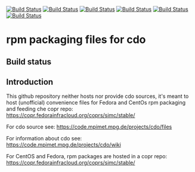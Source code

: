 [![Build Status](https://badges.herokuapp.com/travis/ARPA-SIMC/cdo-rpm?branch=master&env=DOCKER_IMAGE=centos:7&label=centos7)](https://travis-ci.org/ARPA-SIMC/cdo-rpm)
[![Build Status](https://badges.herokuapp.com/travis/ARPA-SIMC/cdo-rpm?branch=master&env=DOCKER_IMAGE=centos:8&label=centos8)](https://travis-ci.org/ARPA-SIMC/cdo-rpm)
[![Build Status](https://badges.herokuapp.com/travis/ARPA-SIMC/cdo-rpm?branch=master&env=DOCKER_IMAGE=fedora:32&label=fedora32)](https://travis-ci.org/ARPA-SIMC/cdo-rpm)
[![Build Status](https://badges.herokuapp.com/travis/ARPA-SIMC/cdo-rpm?branch=master&env=DOCKER_IMAGE=fedora:33&label=fedora33)](https://travis-ci.org/ARPA-SIMC/cdo-rpm)
[![Build Status](https://badges.herokuapp.com/travis/ARPA-SIMC/cdo-rpm?branch=master&env=DOCKER_IMAGE=fedora:rawhide&label=fedorarawhide)](https://travis-ci.org/ARPA-SIMC/cdo-rpm)
[![Build Status](https://copr.fedorainfracloud.org/coprs/simc/stable/package/cdo/status_image/last_build.png)](https://copr.fedorainfracloud.org/coprs/simc/stable/package/cdo/)

# rpm packaging files for cdo


## Build status



## Introduction

This github repository neither hosts nor provide cdo sources, it's meant to
host (unofficial) convenience files for Fedora and CentOs rpm packaging and
feeding che copr repo: https://copr.fedorainfracloud.org/coprs/simc/stable/

For cdo source see: https://code.mpimet.mpg.de/projects/cdo/files

For information about cdo see: https://code.mpimet.mpg.de/projects/cdo/wiki

For CentOS and Fedora, rpm packages are hosted in a copr repo:
https://copr.fedorainfracloud.org/coprs/simc/stable/
